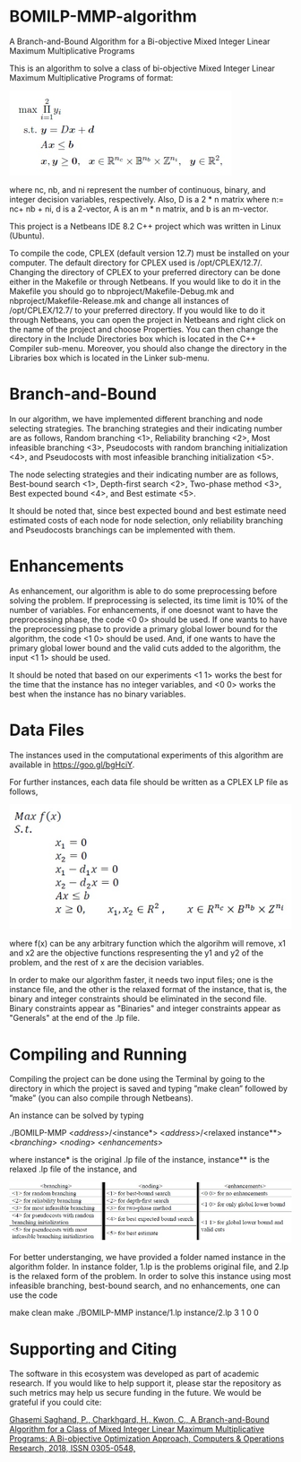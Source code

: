 # BOMILP-MMP-algorithm
A Branch-and-Bound Algorithm for a  Bi-objective Mixed Integer Linear Maximum Multiplicative Programs

This is an algorithm to solve a class of bi-objective Mixed Integer Linear Maximum Multiplicative Programs of format:

![Images](Images/problem.jpg)

where nc, nb, and ni represent the number of continuous, binary, and integer decision variables, respectively. Also, D is a 2 * n matrix where n:= nc+ nb + ni, d is a 2-vector, A is an m * n matrix, and b is an m-vector.

This project is a Netbeans IDE 8.2 C++ project which was written in Linux (Ubuntu).

To compile the code, CPLEX (default version 12.7) must be installed on your computer. The default directory for CPLEX used is /opt/CPLEX/12.7/. Changing the directory of CPLEX to your preferred directory can be done either in the Makefile or through Netbeans. If you would like to do it in the Makefile you should go to nbproject/Makefile-Debug.mk and nbproject/Makefile-Release.mk and change all instances of /opt/CPLEX/12.7/ to your preferred directory. If you would like to do it through Netbeans, you can open the project in Netbeans and right click on the name of the project and choose Properties. You can then change the directory in the Include Directories box which is located in the C++ Compiler sub-menu. Moreover, you should also change the directory in the Libraries box which is located in the Linker sub-menu.

# Branch-and-Bound

In our algorithm, we have implemented different branching and node selecting strategies. The branching strategies and their indicating number are as follows,
Random branching <1>, Reliability branching <2>, Most infeasible branching <3>, Pseudocosts with random branching initialization <4>, and Pseudocosts with most infeasible branching initialization <5>.

The node selecting strategies and their indicating number are as follows,
Best-bound search <1>, Depth-first search <2>, Two-phase method <3>, Best expected bound <4>, and Best estimate <5>.

It should be noted that, since best expected bound and best estimate need estimated costs of each node for node selection, only reliability branching and Pseudocosts branchings can be implemented with them.

# Enhancements
As enhancement, our algorithm is able to do some preprocessing before solving the problem. If preprocessing is selected, its time limit is 10% of the number of variables. For enhancements, if one doesnot want to have the preprocessing phase, the code <0 0> should be used. If one wants to have the preprocessing phase to provide a primary global lower bound for the algorithm, the code <1 0> should be used. And, if one wants to have the primary global lower bound and the valid cuts added to the algorithm, the input <1 1> should be used.

It should be noted that based on our experiments <1 1> works the best for the time that the instance has no integer variables, and <0 0> works the best when the instance has no binary variables.

# Data Files
The instances used in the computational experiments of this algorithm are available in https://goo.gl/bgHciY.

For further instances, each data file should be written as a CPLEX LP file as follows,

![Images](Images/instance.jpg)


where f(x) can be any arbitrary function which the algorihm will remove, x1 and x2 are the objective functions respresenting the y1 and y2 of the problem, and the rest of x are the decision variables.

In order to make our algorithm faster, it needs two input files; one is the instance file, and the other is the relaxed format of the instance, that is, the binary and integer constraints should be eliminated in the second file. Binary constraints appear as "Binaries" and integer constraints appear as "Generals" at the end of the .lp file.

# Compiling and Running

Compiling the project can be done using the Terminal by going to the directory in which the project is saved and typing ”make clean” followed by ”make” (you can also compile through Netbeans).

An instance can be solved by typing 

./BOMILP-MMP <*address*>/<instance*> <*address*>/<relaxed instance**> <*branching*> <*noding*> <*enhancements*>

where instance* is the original .lp file of the instance, instance** is the relaxed .lp file of the instance, and

![Images](Images/code.jpg)


For better understanging, we have provided a folder named instance in the algorithm folder. In instance folder, 1.lp is the problems original file, and 2.lp is the relaxed form of the problem. In order to solve this instance using most infeasible branching, best-bound search, and no enhancements, one can use the code

make clean
make
./BOMILP-MMP instance/1.lp instance/2.lp 3 1 0 0

# Supporting and Citing

The software in this ecosystem was developed as part of academic research. If you would like to help support it, please star the repository as such metrics may help us secure funding in the future. We would be grateful if you could cite:

[Ghasemi Saghand, P., Charkhgard, H., Kwon, C., A Branch-and-Bound Algorithm for a Class of Mixed Integer Linear Maximum Multiplicative Programs: A Bi-objective Optimization Approach, Computers & Operations Research, 2018, ISSN 0305-0548,](https://doi.org/10.1016/j.cor.2018.08.004)
